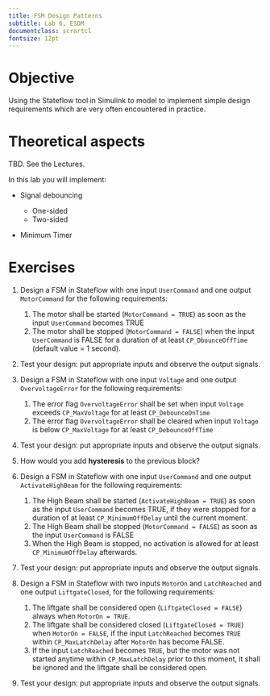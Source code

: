 ```yaml
---
title: FSM Design Patterns
subtitle: Lab 6, ESDM
documentclass: scrartcl
fontsize: 12pt
---
```


# Objective

Using the Stateflow tool in Simulink to model to implement
simple design requirements which are very often encountered in practice.

# Theoretical aspects

TBD. See the Lectures.

In this lab you will implement:

- Signal debouncing
  - One-sided
  - Two-sided

- Minimum Timer



# Exercises

1. Design a FSM in Stateflow with one input `UserCommand` and one output `MotorCommand` for the following requirements:

    1. The motor shall be started (`MotorCommand = TRUE`) as soon as the input `UserCommand` becomes TRUE
    2. The motor shall be stopped (`MotorCommand = FALSE`) when the input `UserCommand` is FALSE for a duration 
    of at least `CP_DbounceOffTime` (default value = 1 second).

1. Test your design: put appropriate inputs and observe the output signals.

2. Design a FSM in Stateflow with one input `Voltage` and one output `OvervoltageError` for the following requirements:

    1. The error flag `OvervoltageError` shall be set when input `Voltage` exceeds `CP_MaxVoltage` for at least `CP_DebounceOnTime`
    1. The error flag `OvervoltageError` shall be cleared when input `Voltage` is below `CP_MaxVoltage` for at least `CP_DebounceOffTime`

2. Test your design: put appropriate inputs and observe the output signals.

2. How would you add **hysteresis** to the previous block?

3. Design a FSM in Stateflow with one input `UserCommand` and one output `ActivateHighBeam` for the following requirements:

    1. The High Beam shall be started (`ActivateHighBeam = TRUE`) as soon as the input `UserCommand` becomes TRUE, if 
    they were stopped for a duration of at least `CP_MinimumOffDelay` until the current moment.
    2. The High Beam shall be stopped (`MotorCommand = FALSE`) as soon as the input `UserCommand` is FALSE
    3. When the High Beam is stopped, no activation is allowed for at least `CP_MinimumOffDelay` afterwards.

3. Test your design: put appropriate inputs and observe the output signals.

4. Design a FSM in Stateflow with two inputs `MotorOn` and `LatchReached` and one output `LiftgateClosed`, for the following requirements:

    1. The liftgate shall be considered open (`LiftgateClosed = FALSE`) always when `MotorOn = TRUE`.
    2. The liftgate shall be considered closed (`LiftgateClosed = TRUE`) when `MotorOn = FALSE`, 
    if the input `LatchReached` becomes `TRUE` within `CP_MaxLatchDelay` after `MotorOn` has become FALSE.
    3. If the input `LatchReached` becomes `TRUE`, but the motor was not started anytime within `CP_MaxLatchDelay`
    prior to this moment, it shall be ignored and the liftgate shall be considered open.

4. Test your design: put appropriate inputs and observe the output signals.


